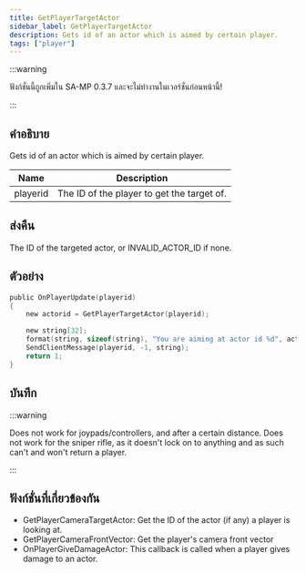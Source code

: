 ```yaml
---
title: GetPlayerTargetActor
sidebar_label: GetPlayerTargetActor
description: Gets id of an actor which is aimed by certain player.
tags: ["player"]
---
```


:::warning

ฟังก์ชั่นนี้ถูกเพิ่มใน SA-MP 0.3.7 และจะไม่ทำงานในเวอร์ชั่นก่อนหน้านี้!

:::

## คำอธิบาย

Gets id of an actor which is aimed by certain player.

| Name     | Description                                |
| -------- | ------------------------------------------ |
| playerid | The ID of the player to get the target of. |

## ส่งคืน

The ID of the targeted actor, or INVALID_ACTOR_ID if none.

## ตัวอย่าง

```c
public OnPlayerUpdate(playerid)
{
    new actorid = GetPlayerTargetActor(playerid);

    new string[32];
    format(string, sizeof(string), "You are aiming at actor id %d", actorid);
    SendClientMessage(playerid, -1, string);
    return 1;
}
```

## บันทึก

:::warning

Does not work for joypads/controllers, and after a certain distance. Does not work for the sniper rifle, as it doesn't lock on to anything and as such can't and won't return a player.

:::

## ฟังก์ชั่นที่เกี่ยวข้องกัน

- GetPlayerCameraTargetActor: Get the ID of the actor (if any) a player is looking at.
- GetPlayerCameraFrontVector: Get the player's camera front vector
- OnPlayerGiveDamageActor: This callback is called when a player gives damage to an actor.
